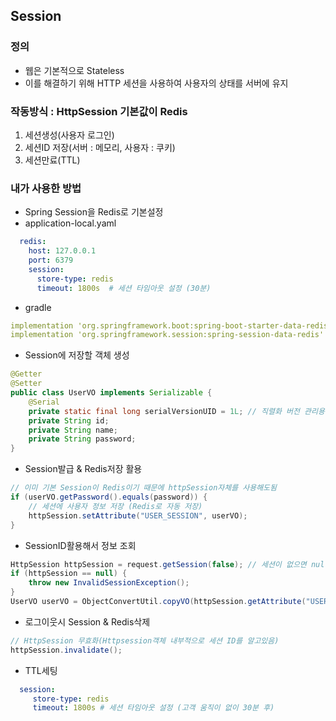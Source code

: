## Session

### 정의
- 웹은 기본적으로 Stateless
- 이를 해결하기 위해 HTTP 세션을 사용하여 사용자의 상태를 서버에 유지

### 작동방식 : HttpSession 기본값이 Redis
1. 세션생성(사용자 로그인)
2. 세션ID 저장(서버 : 메모리, 사용자 : 쿠키)
3. 세션만료(TTL)

### 내가 사용한 방법
- Spring Session을 Redis로 기본설정
- application-local.yaml
```yaml
  redis:
    host: 127.0.0.1
    port: 6379
    session:
      store-type: redis
      timeout: 1800s  # 세션 타임아웃 설정 (30분)
```

- gradle
```yaml
implementation 'org.springframework.boot:spring-boot-starter-data-redis'
implementation 'org.springframework.session:spring-session-data-redis' 
```

- Session에 저장할 객체 생성
```java
@Getter
@Setter
public class UserVO implements Serializable {
    @Serial
    private static final long serialVersionUID = 1L; // 직렬화 버전 관리용 ID
    private String id;
    private String name;
    private String password;
} 
```

- Session발급 & Redis저장 활용
```java
// 이미 기본 Session이 Redis이기 때문에 httpSession자체를 사용해도됨
if (userVO.getPassword().equals(password)) {
    // 세션에 사용자 정보 저장 (Redis로 자동 저장)
    httpSession.setAttribute("USER_SESSION", userVO);
}
```
- SessionID활용해서 정보 조회
```java
HttpSession httpSession = request.getSession(false); // 세션이 없으면 null 반환
if (httpSession == null) {
    throw new InvalidSessionException();
}
UserVO userVO = ObjectConvertUtil.copyVO(httpSession.getAttribute("USER_SESSION"), UserVO.class);
```

- 로그이웃시 Session & Redis삭제
```java
// HttpSession 무효화(Httpsession객체 내부적으로 세션 ID를 알고있음)
httpSession.invalidate();
```

- TTL세팅
```yaml
  session:
     store-type: redis
     timeout: 1800s # 세션 타임아웃 설정 (고객 움직이 없이 30분 후) 
```